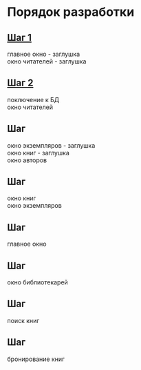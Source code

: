 ﻿# Порядок разработки
## [Шаг 1](шаг1.txt)
главное окно - заглушка  
окно читателей - заглушка
## [Шаг 2](шаг2.txt)
поключение к БД  
окно читателей  
## Шаг
окно экземпляров - заглушка  
окно книг - заглушка  
окно авторов  
## Шаг
окно книг  
окно экземпляров  
## Шаг
главное окно  
## Шаг
окно библиотекарей  
## Шаг 
поиск книг
## Шаг
бронирование книг


